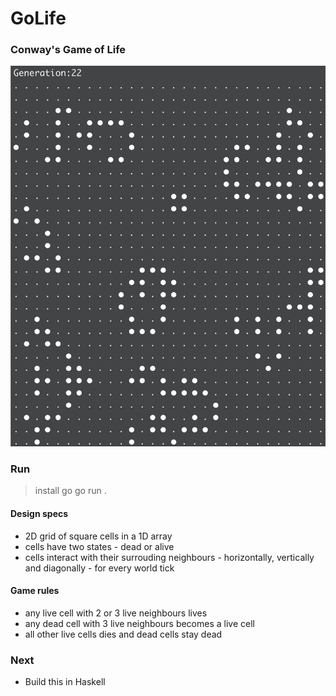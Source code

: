 # GoLife
### Conway's Game of Life
<img src="imgs/golife.jpg"></img>

### Run
> install go
> go run .

#### Design specs
* 2D grid of square cells in a 1D array
* cells have two states - dead or alive
* cells interact with their surrouding neighbours - horizontally, vertically and diagonally - for every world tick 

#### Game rules
* any live cell with 2 or 3 live neighbours lives
* any dead cell with 3 live neighbours becomes a live cell
* all other live cells dies and dead cells stay dead

### Next
- Build this in Haskell
